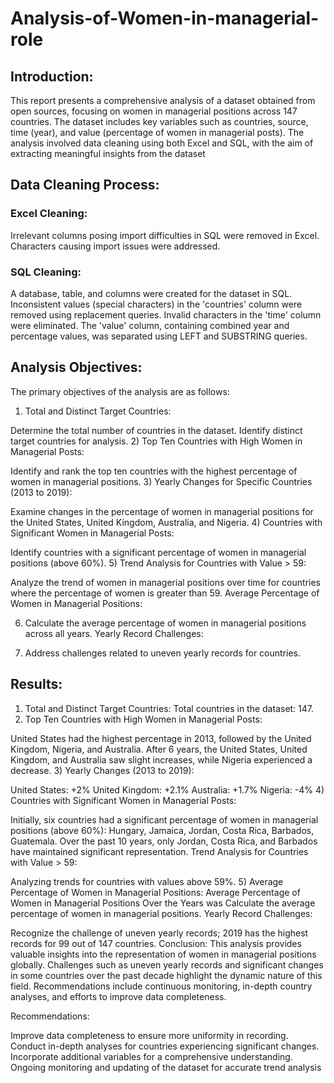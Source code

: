 # Analysis-of-Women-in-managerial-role

## Introduction:
This report presents a comprehensive analysis of a dataset obtained from open sources, focusing on women in managerial positions across 147 countries. The dataset includes key variables such as countries, source, time (year), and value (percentage of women in managerial posts). The analysis involved data cleaning using both Excel and SQL, with the aim of extracting meaningful insights from the dataset

## Data Cleaning Process:
###     Excel Cleaning:

Irrelevant columns posing import difficulties in SQL were removed in Excel.
Characters causing import issues were addressed.
###     SQL Cleaning:

A database, table, and columns were created for the dataset in SQL.
Inconsistent values (special characters) in the 'countries' column were removed using replacement queries.
Invalid characters in the 'time' column were eliminated.
The 'value' column, containing combined year and percentage values, was separated using LEFT and SUBSTRING queries.
## Analysis Objectives:
The primary objectives of the analysis are as follows:

1) Total and Distinct Target Countries:

Determine the total number of countries in the dataset.
Identify distinct target countries for analysis.
2) Top Ten Countries with High Women in Managerial Posts:

Identify and rank the top ten countries with the highest percentage of women in managerial positions.
3) Yearly Changes for Specific Countries (2013 to 2019):

Examine changes in the percentage of women in managerial positions for the United States, United Kingdom, Australia, and Nigeria.
4) Countries with Significant Women in Managerial Posts:

Identify countries with a significant percentage of women in managerial positions (above 60%).
5) Trend Analysis for Countries with Value > 59:

Analyze the trend of women in managerial positions over time for countries where the percentage of women is greater than 59.
Average Percentage of Women in Managerial Positions:

6) Calculate the average percentage of women in managerial positions across all years.
Yearly Record Challenges:

7) Address challenges related to uneven yearly records for countries.

## Results:

1) Total and Distinct Target Countries:
Total countries in the dataset: 147.
2) Top Ten Countries with High Women in Managerial Posts:

United States had the highest percentage in 2013, followed by the United Kingdom, Nigeria, and Australia. After 6 years, the United States, United Kingdom, and Australia saw slight increases, while Nigeria experienced a decrease.
3) Yearly Changes (2013 to 2019):

United States: +2%
United Kingdom: +2.1%
Australia: +1.7%
Nigeria: -4%
4) Countries with Significant Women in Managerial Posts:

Initially, six countries had a significant percentage of women in managerial positions (above 60%): Hungary, Jamaica, Jordan, Costa Rica, Barbados, Guatemala.
Over the past 10 years, only Jordan, Costa Rica, and Barbados have maintained significant representation.
Trend Analysis for Countries with Value > 59:

Analyzing trends for countries with values above 59%.
5) Average Percentage of Women in Managerial Positions:
Average Percentage of Women in Managerial Positions Over the Years was
Calculate the average percentage of women in managerial positions.
Yearly Record Challenges:

Recognize the challenge of uneven yearly records; 2019 has the highest records for 99 out of 147 countries.
Conclusion:
This analysis provides valuable insights into the representation of women in managerial positions globally. Challenges such as uneven yearly records and significant changes in some countries over the past decade highlight the dynamic nature of this field. Recommendations include continuous monitoring, in-depth country analyses, and efforts to improve data completeness.

Recommendations:

Improve data completeness to ensure more uniformity in recording.
Conduct in-depth analyses for countries experiencing significant changes.
Incorporate additional variables for a comprehensive understanding.
Ongoing monitoring and updating of the dataset for accurate trend analysis
